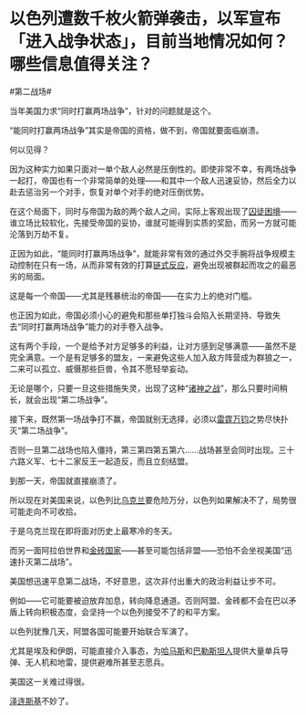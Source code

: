 # 以色列遭数千枚火箭弹袭击，以军宣布「进入战争状态」，目前当地情况如何？哪些信息值得关注？

\#第二战场#

当年美国力求“同时打赢两场战争”，针对的问题就是这个。

“能同时打赢两场战争”其实是帝国的资格，做不到，帝国就要面临崩溃。

何以见得？

因为这种实力如果只面对一单个敌人必然是压倒性的。即使非常不幸，有两场战争一起打，帝国也有一个非常简单的处理——和其中一个敌人迅速妥协，然后全力以赴去惩治另一个对手，恢复对单个对手的绝对压倒优势。

在这个局面下，同时与帝国为敌的两个敌人之间，实际上客观出现了[囚徒困境](https://www.zhihu.com/search?q=囚徒困境&search_source=Entity&hybrid_search_source=Entity&hybrid_search_extra={"sourceType"%3A"answer"%2C"sourceId"%3A3242996345})——谁立场比较软化，先接受帝国的妥协，谁就可能得到实质的奖励，而另一方就可能沦落到万劫不复。

正因为如此，“能同时打赢两场战争”，就能非常有效的通过外交手腕将战争规模主动控制在只有一场，从而非常有效的打算[链式反应](https://www.zhihu.com/search?q=链式反应&search_source=Entity&hybrid_search_source=Entity&hybrid_search_extra={"sourceType"%3A"answer"%2C"sourceId"%3A3242996345})，避免出现被群起而攻之的最恶劣的局面。

这是每一个帝国——尤其是残暴统治的帝国——在实力上的绝对门槛。

也正因为如此，帝国必须小心的避免和那些单打独斗会陷入长期坚持、导致失去“同时打赢两场战争”能力的对手卷入战争。

这有两个手段，一个是给予对方足够多的利益，让对方感到足够满意——虽然不是完全满意。一个是有足够多的盟友，一来避免这些人加入敌方阵营成为群狼之一，二来可以孤立、威慑那些巨兽，令其不愿轻举妄动。

无论是哪个，只要一旦这些措施失灵，出现了这种“[诸神之战](https://www.zhihu.com/search?q=诸神之战&search_source=Entity&hybrid_search_source=Entity&hybrid_search_extra={"sourceType"%3A"answer"%2C"sourceId"%3A3242996345})”，那么只要时间稍长，就会出现“第二场战争”。

接下来，既然第一场战争打不赢，帝国就别无选择，必须以[雷霆万钧](https://www.zhihu.com/search?q=雷霆万钧&search_source=Entity&hybrid_search_source=Entity&hybrid_search_extra={"sourceType"%3A"answer"%2C"sourceId"%3A3242996345})之势尽快扑灭“第二场战争”。

否则一旦第二战场也陷入僵持，第三第四第五第六……战场甚至会同时出现。三十六路义军、七十二家反王一起造反，而且立刻结盟。

到那一天，帝国就直接崩溃了。

所以现在对美国来说，以色列比[乌克兰](https://www.zhihu.com/search?q=乌克兰&search_source=Entity&hybrid_search_source=Entity&hybrid_search_extra={"sourceType"%3A"answer"%2C"sourceId"%3A3242996345})要危险万分，以色列如果解决不了，局势很可能走向不可收拾。

于是乌克兰现在即将面对历史上最寒冷的冬天。

而另一面阿拉伯世界和[金砖国家](https://www.zhihu.com/search?q=金砖国家&search_source=Entity&hybrid_search_source=Entity&hybrid_search_extra={"sourceType"%3A"answer"%2C"sourceId"%3A3242996345})——甚至可能包括非盟——恐怕不会坐视美国“迅速扑灭第二战场”。

美国想迅速平息第二战场，不好意思，这次非付出重大的政治利益让步不可。

例如——它可能要被迫放弃加息，转向降息通道。否则阿盟、金砖都不会在巴以矛盾上转向积极态度，会坚持一个以色列接受不了的和平方案。

以色列犹豫几天，阿盟各国可能要开始联合军演了。

尤其是埃及和伊朗，可能直接介入事态，为[哈马斯](https://www.zhihu.com/search?q=哈马斯&search_source=Entity&hybrid_search_source=Entity&hybrid_search_extra={"sourceType"%3A"answer"%2C"sourceId"%3A3242996345})和[巴勒斯坦人](https://www.zhihu.com/search?q=巴勒斯坦人&search_source=Entity&hybrid_search_source=Entity&hybrid_search_extra={"sourceType"%3A"answer"%2C"sourceId"%3A3242996345})提供大量单兵导弹、无人机和地雷，提供避难所甚至志愿兵。

美国这一关难过得很。

[泽连斯基](https://www.zhihu.com/search?q=泽连斯基&search_source=Entity&hybrid_search_source=Entity&hybrid_search_extra={"sourceType"%3A"answer"%2C"sourceId"%3A3242996345})不妙了。

